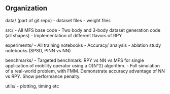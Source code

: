 ## Organization

data/ (part of git repo)
    - dataset files 
    - weight files

src/
    - All MFS base code
    - Two body and 3-body dataset generation code (all shapes)
    - Implementation of different flavors of RPY

experiments/
    - All training notebooks
    - Accuracy/ analysis 
    - ablation study notebooks (SPSD, PINN vs NN)

benchmarks/
    - Targeted benchmark: RPY vs NN vs MFS for single application of mobility operator using a O(N^2) algorithm.
    - Full simulation of a real-world problem, with FMM. Demonstrate accuracy advantage of NN vs RPY. Show performance penalty. 

utils/
    - plotting, timing etc